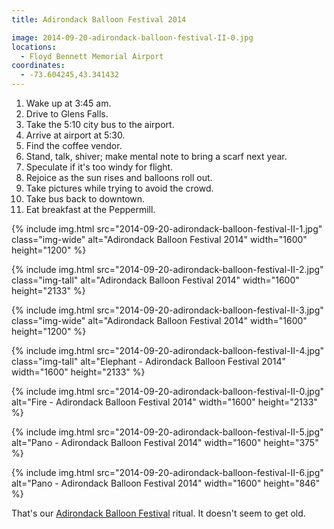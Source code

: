 ```yaml
---
title: Adirondack Balloon Festival 2014

image: 2014-09-20-adirondack-balloon-festival-II-0.jpg
locations:
  - Floyd Bennett Memorial Airport
coordinates:
  - -73.604245,43.341432
---
```


1. Wake up at 3:45 am.
2. Drive to Glens Falls.
3. Take the 5:10 city bus to the airport.
4. Arrive at airport at 5:30.
5. Find the coffee vendor.
6. Stand, talk, shiver; make mental note to bring a scarf next year.
7. Speculate if it's too windy for flight.
8. Rejoice as the sun rises and balloons roll out.
9. Take pictures while trying to avoid the crowd.
10. Take bus back to downtown.
11. Eat breakfast at the Peppermill.

<div class="photos">

{% include img.html src="2014-09-20-adirondack-balloon-festival-II-1.jpg" class="img-wide" alt="Adirondack Balloon Festival 2014" width="1600" height="1200" %}

{% include img.html src="2014-09-20-adirondack-balloon-festival-II-2.jpg" class="img-tall" alt="Adirondack Balloon Festival 2014" width="1600" height="2133" %}

{% include img.html src="2014-09-20-adirondack-balloon-festival-II-3.jpg" class="img-wide" alt="Adirondack Balloon Festival 2014" width="1600" height="1200" %}

{% include img.html src="2014-09-20-adirondack-balloon-festival-II-4.jpg" class="img-tall" alt="Elephant - Adirondack Balloon Festival 2014" width="1600" height="2133" %}

{% include img.html src="2014-09-20-adirondack-balloon-festival-II-0.jpg" alt="Fire - Adirondack Balloon Festival 2014" width="1600" height="2133" %}

{% include img.html src="2014-09-20-adirondack-balloon-festival-II-5.jpg"  alt="Pano - Adirondack Balloon Festival 2014" width="1600" height="375" %}

{% include img.html src="2014-09-20-adirondack-balloon-festival-II-6.jpg"  alt="Pano - Adirondack Balloon Festival 2014" width="1600" height="846" %}

</div>

That's our [Adirondack Balloon Festival](http://www.adirondackballoonfest.org/) ritual. It doesn't seem to get old.
